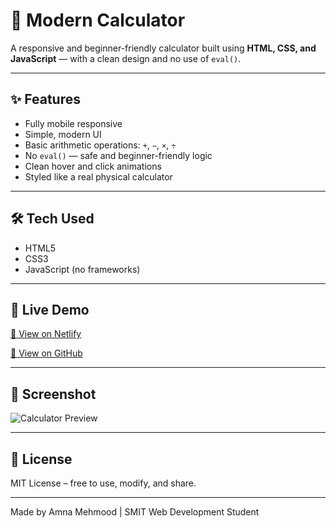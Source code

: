 # 🧮 Modern Calculator

A responsive and beginner-friendly calculator built using **HTML, CSS, and JavaScript** — with a clean design and no use of `eval()`.

---

## ✨ Features

- Fully mobile responsive
- Simple, modern UI
- Basic arithmetic operations: `+`, `−`, `×`, `÷`
- No `eval()` — safe and beginner-friendly logic
- Clean hover and click animations
- Styled like a real physical calculator

---

## 🛠️ Tech Used

- HTML5
- CSS3 
- JavaScript (no frameworks)

---

## 🚀 Live Demo

[🔗 View on Netlify ](https://calculator-js-basics.netlify.app/)  

[🔗 View on GitHub ](https://github.com/Amna7877/Calculator/)  


---

## 📸 Screenshot

![Calculator Preview](<img width="1920" height="903" alt="calculator" src="https://github.com/user-attachments/assets/04198877-e0d2-4663-a95a-746918eafa74" />
)  

---

## 📄 License

MIT License – free to use, modify, and share.

---
Made by Amna Mehmood | SMIT Web Development Student

